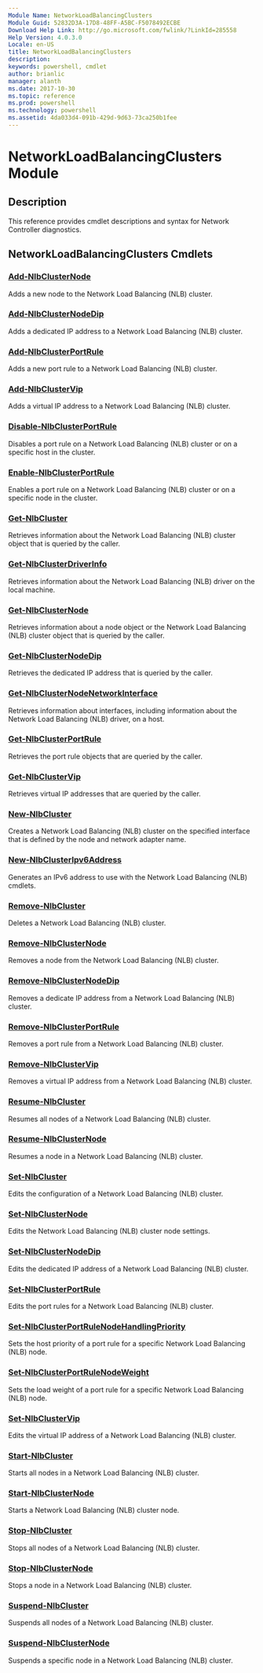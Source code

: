 ```yaml
---
Module Name: NetworkLoadBalancingClusters
Module Guid: 52832D3A-17D8-48FF-A5BC-F5078492ECBE
Download Help Link: http://go.microsoft.com/fwlink/?LinkId=285558
Help Version: 4.0.3.0
Locale: en-US
title: NetworkLoadBalancingClusters
description: 
keywords: powershell, cmdlet
author: brianlic
manager: alanth
ms.date: 2017-10-30
ms.topic: reference
ms.prod: powershell
ms.technology: powershell
ms.assetid: 4da033d4-091b-429d-9d63-73ca250b1fee
---
```


# NetworkLoadBalancingClusters Module
## Description
This reference provides cmdlet descriptions and syntax for Network Controller diagnostics.

## NetworkLoadBalancingClusters Cmdlets
### [Add-NlbClusterNode](./Add-NlbClusterNode.md)
Adds a new node to the Network Load Balancing (NLB) cluster.

### [Add-NlbClusterNodeDip](./Add-NlbClusterNodeDip.md)
Adds a dedicated IP address to a Network Load Balancing (NLB) cluster.

### [Add-NlbClusterPortRule](./Add-NlbClusterPortRule.md)
Adds a new port rule to a Network Load Balancing (NLB) cluster.

### [Add-NlbClusterVip](./Add-NlbClusterVip.md)
Adds a virtual IP address to a Network Load Balancing (NLB) cluster.

### [Disable-NlbClusterPortRule](./Disable-NlbClusterPortRule.md)
Disables a port rule on a Network Load Balancing (NLB) cluster or on a specific host in the cluster.

### [Enable-NlbClusterPortRule](./Enable-NlbClusterPortRule.md)
Enables a port rule on a Network Load Balancing (NLB) cluster or on a specific node in the cluster.

### [Get-NlbCluster](./Get-NlbCluster.md)
Retrieves information about the Network Load Balancing (NLB) cluster object that is queried by the caller.

### [Get-NlbClusterDriverInfo](./Get-NlbClusterDriverInfo.md)
Retrieves information about the Network Load Balancing (NLB) driver on the local machine.

### [Get-NlbClusterNode](./Get-NlbClusterNode.md)
Retrieves information about a node object or the Network Load Balancing (NLB) cluster object that is queried by the caller.

### [Get-NlbClusterNodeDip](./Get-NlbClusterNodeDip.md)
Retrieves the dedicated IP address that is queried by the caller.

### [Get-NlbClusterNodeNetworkInterface](./Get-NlbClusterNodeNetworkInterface.md)
Retrieves information about interfaces, including information about the Network Load Balancing (NLB) driver, on a host.

### [Get-NlbClusterPortRule](./Get-NlbClusterPortRule.md)
Retrieves the port rule objects that are queried by the caller.

### [Get-NlbClusterVip](./Get-NlbClusterVip.md)
Retrieves virtual IP addresses that are queried by the caller.

### [New-NlbCluster](./New-NlbCluster.md)
Creates a Network Load Balancing (NLB) cluster on the specified interface that is defined by the node and network adapter name.

### [New-NlbClusterIpv6Address](./New-NlbClusterIpv6Address.md)
Generates an IPv6 address to use with the Network Load Balancing (NLB) cmdlets.

### [Remove-NlbCluster](./Remove-NlbCluster.md)
Deletes a Network Load Balancing (NLB) cluster.

### [Remove-NlbClusterNode](./Remove-NlbClusterNode.md)
Removes a node from the Network Load Balancing (NLB) cluster.

### [Remove-NlbClusterNodeDip](./Remove-NlbClusterNodeDip.md)
Removes a dedicate IP address from a Network Load Balancing (NLB) cluster.

### [Remove-NlbClusterPortRule](./Remove-NlbClusterPortRule.md)
Removes a port rule from a Network Load Balancing (NLB) cluster.

### [Remove-NlbClusterVip](./Remove-NlbClusterVip.md)
Removes a virtual IP address from a Network Load Balancing (NLB) cluster.

### [Resume-NlbCluster](./Resume-NlbCluster.md)
Resumes all nodes of a Network Load Balancing (NLB) cluster.

### [Resume-NlbClusterNode](./Resume-NlbClusterNode.md)
Resumes a node in a Network Load Balancing (NLB) cluster.

### [Set-NlbCluster](./Set-NlbCluster.md)
Edits the configuration of a Network Load Balancing (NLB) cluster.

### [Set-NlbClusterNode](./Set-NlbClusterNode.md)
Edits the Network Load Balancing (NLB) cluster node settings.

### [Set-NlbClusterNodeDip](./Set-NlbClusterNodeDip.md)
Edits the dedicated IP address of a Network Load Balancing (NLB) cluster.

### [Set-NlbClusterPortRule](./Set-NlbClusterPortRule.md)
Edits the port rules for a Network Load Balancing (NLB) cluster.

### [Set-NlbClusterPortRuleNodeHandlingPriority](./Set-NlbClusterPortRuleNodeHandlingPriority.md)
Sets the host priority of a port rule for a specific Network Load Balancing (NLB) node.

### [Set-NlbClusterPortRuleNodeWeight](./Set-NlbClusterPortRuleNodeWeight.md)
Sets the load weight of a port rule for a specific Network Load Balancing (NLB) node.

### [Set-NlbClusterVip](./Set-NlbClusterVip.md)
Edits the virtual IP address of a Network Load Balancing (NLB) cluster.

### [Start-NlbCluster](./Start-NlbCluster.md)
Starts all nodes in a Network Load Balancing (NLB) cluster.

### [Start-NlbClusterNode](./Start-NlbClusterNode.md)
Starts a Network Load Balancing (NLB) cluster node.

### [Stop-NlbCluster](./Stop-NlbCluster.md)
Stops all nodes of a Network Load Balancing (NLB) cluster.

### [Stop-NlbClusterNode](./Stop-NlbClusterNode.md)
Stops a node in a Network Load Balancing (NLB) cluster.

### [Suspend-NlbCluster](./Suspend-NlbCluster.md)
Suspends all nodes of a Network Load Balancing (NLB) cluster.

### [Suspend-NlbClusterNode](./Suspend-NlbClusterNode.md)
Suspends a specific node in a Network Load Balancing (NLB) cluster.

